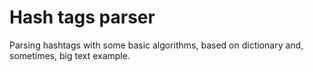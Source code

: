 # Hash tags parser

Parsing hashtags with some basic algorithms, based on dictionary and, sometimes, big text example.
